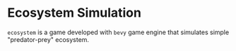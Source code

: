 # Ecosystem Simulation

`ecosystem` is a game developed with `bevy` game engine that simulates simple "predator-prey" ecosystem.